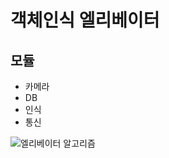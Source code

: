 # 객체인식 엘리베이터

## 모듈
- 카메라
- DB
- 인식
- 통신

![엘리베이터 알고리즘](https://raw.githubusercontent.com/TaeYoonSS/objectDetect_elevator/main/img/elevator.drawio.png)
